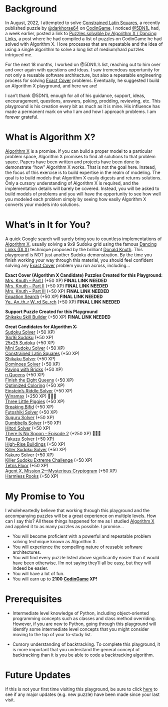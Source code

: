 # Background

In August, 2022, I attempted to solve [Constrained Latin Squares]( https://www.codingame.com/training/medium/constrained-latin-squares), a recently published puzzle by [@darkhorse64]( https://www.codingame.com/profile/c9ebe76a83b33730956eda0534d6cad86053292) on [CodinGame](www.codingame.com). I noticed [@5DN1L]( https://www.codingame.com/profile/bbb8f47ea4601179303c20acdbf5fb6c1904782) had, a week earlier, posted a link to [Puzzles solvable by Algorithm X / Dancing Links](https://www.codingame.com/forum/t/puzzles-solvable-by-algorithm-x-dancing-links/196871), a post where he had compiled a list of puzzles on CodinGame he had solved with Algorithm X. I love processes that are repeatable and the idea of using a single algorithm to solve a long list of medium/hard puzzles intrigued me.

For the next 18 months, I worked on @5DN1L’s list, reaching out to him over and over again with questions and ideas. I saw tremendous opportunity for not only a reusable software architecture, but also a repeatable engineering process for solving [Exact Cover]( https://en.wikipedia.org/wiki/Exact_cover) problems. Eventually, he suggested I build an Algorithm X playground, and here we are!

I can’t thank @5DN1L enough for all of his guidance, support, ideas, encouragement, questions, answers, poking, prodding, reviewing, etc. This playground is his creation every bit as much as it is mine. His influence has made a permanent mark on who I am and how I approach problems. I am forever grateful.
 
# What is Algorithm X?

[Algorithm X]( https://en.wikipedia.org/wiki/Knuth%27s_Algorithm_X) is a promise. If you can build a proper model to a particular problem space, Algorithm X promises to find all solutions to that problem space. Papers have been written and projects have been done to demonstrate “how” Algorithm X works. That is not the goal here. Instead, the focus of this exercise is to build expertise in the realm of modeling. The goal is to build models that Algorithm X easily digests and returns solutions. Only a cursory understanding of Algorithm X is required, and the implementation details will barely be covered. Instead, you will be asked to build models of problems and you will have the opportunity to see how well you modeled each problem simply by seeing how easily Algorithm X converts your models into solutions.

# What’s in It for You?

A quick Google search will surely bring you to countless implementations of [Algorithm X]( https://en.wikipedia.org/wiki/Knuth%27s_Algorithm_X), usually solving a 9x9 Sudoku grid using the famous [Dancing Links (DLX)]( https://en.wikipedia.org/wiki/Dancing_Links) technique proposed by the brilliant [Donald Knuth]( https://www-cs-faculty.stanford.edu/~knuth/). This playground is NOT just another Sudoku demonstration. By the time you finish working your way through this material, you should feel confident solving any [Exact Cover]( https://en.wikipedia.org/wiki/Exact_cover) problem you run across, including…

__Exact Cover (Algorithm X Candidate) Puzzles Created for this Playground:__
<BR>[Mrs. Knuth – Part I](https://www.codingame.com/contribute/view/94231c8a12567007bde24553f6a9e3de55981) (+50 XP) __FINAL LINK NEEDED__
<BR>[Mrs. Knuth – Part II](https://www.codingame.com/contribute/view/950238e7e8f40105ccd0fd6237bf60c4d25b3) (+50 XP) __FINAL LINK NEEDED__
<BR>[Mrs. Knuth – Part III](https://www.codingame.com/contribute/view/959460130d2f9792d933f75838edb639a6dae) (+50 XP) __FINAL LINK NEEDED__
<BR>[Equation Search](https://www.codingame.com/contribute/view/100071e2989e321b98a5118cdacdf90ebf6d26) (+50 XP) __FINAL LINK NEEDED__
<BR>[Ye_ An_th_r W_rd Se_rch](https://www.codingame.com/contribute/view/493839424591127bcdbb6371018895b7bf742) (+50 XP) __FINAL LINK NEEDED__

__Support Puzzle Created for this Playground__
<BR>[Shikaku Skill Builder](https://www.codingame.com/contribute/view/10244722a13a0e3269ba38f7c562148ed31d32) (+50 XP) __FINAL LINK NEEDED__

__Great Candidates for Algorithm X:__
<BR>[Sudoku Solver](https://www.codingame.com/training/medium/sudoku-solver) (+50 XP)
<BR>[16x16 Sudoku]( https://www.codingame.com/training/medium/16x16-sudoku) (+50 XP)
<BR>[25x25 Sudoku](https://www.codingame.com/training/expert/25x25-sudoku) (+50 XP)
<BR>[Mini Sudoku Solver]( https://www.codingame.com/training/hard/mini-sudoku-solver) (+50 XP)
<BR>[Constrained Latin Squares]( https://www.codingame.com/training/medium/constrained-latin-squares) (+50 XP)
<BR>[Shikaku Solver](https://www.codingame.com/training/medium/shikaku-solver) (+50 XP)
<BR>[Dominoes Solver](https://www.codingame.com/training/hard/dominoes-solver) (+50 XP)
<BR>[Paving with Bricks](https://www.codingame.com/training/medium/paving-with-bricks) (+50 XP)
<BR>[n Queens](https://www.codingame.com/training/hard/n-queens) (+50 XP)
<BR>[Finish the Eight Queens](https://www.codingame.com/training/medium/finish-the-eight-queens) (+50 XP)
<BR>[Optimized Coloring](https://www.codingame.com/training/medium/optimized-coloring) (+50 XP)
<BR>[Einstein’s Riddle Solver](https://www.codingame.com/training/hard/einsteins-riddle-solver) (+50 XP)
<BR>[Winamax]( https://www.codingame.com/training/hard/winamax-sponsored-contest) (+250 XP) 🚀🚀🚀
<BR>[Three Little Piggies]( https://www.codingame.com/training/hard/three-little-piggies) (+50 XP)
<BR>[Breaking Bifid](https://www.codingame.com/training/hard/breaking-bifid) (+50 XP)
<BR>[Futoshiki Solver](https://www.codingame.com/training/medium/futoshiki-solver) (+50 XP)
<BR>[Suguru Solver](https://www.codingame.com/training/medium/suguru-solver) (+50 XP)
<BR>[Dumbbells Solver](https://www.codingame.com/training/hard/dumbbells-solver) (+50 XP)
<BR>[Hitori Solver](https://www.codingame.com/training/hard/hitori-solver) (+50 XP)
<BR>[There Is No Spoon – Episode 2](https://www.codingame.com/training/hard/there-is-no-spoon-episode-2) (+250 XP) 🚀🚀🚀
<BR>[Takuzu Solver](https://www.codingame.com/training/hard/takuzu-solver) (+50 XP)
<BR>[High-Rise Buildings](https://www.codingame.com/training/expert/high-rise-buildings) (+50 XP)
<BR>[Killer Sudoku Solver](https://www.codingame.com/training/medium/killer-sudoku-solver) (+50 XP)
<BR>[Kakuro Solver](https://www.codingame.com/training/hard/kakuro-solver) (+50 XP)
<BR>[Killer Sudoku Extreme Challenge](https://www.codingame.com/training/hard/killer-sudoku-extreme-challenge) (+50 XP)
<BR>[Tetris Floor](https://www.codingame.com/training/hard/tetris-floor) (+50 XP)
<BR>[Agent X, Mission 2—Mysterious Cryptogram](https://www.codingame.com/training/medium/agent-x-mission-2mysterious-cryptogram) (+50 XP)
<BR>[Harmless Rooks](https://www.codingame.com/training/hard/harmless-rooks) (+50 XP)


# My Promise to You

I wholeheartedly believe that working through this playground and the accompanying puzzles will be a great experience on multiple levels. How can I say this? All these things happened for me as I studied [Algorithm X]( https://en.wikipedia.org/wiki/Knuth%27s_Algorithm_X) and applied it to as many puzzles as possible. I promise…

* You will become proficient with a powerful and repeatable problem solving technique known as Algorithm X.
* You will experience the compelling nature of reusable software architectures.
* You will find every puzzle listed above significantly easier than it would have been otherwise. I’m not saying they’ll all be easy, but they will indeed be easier.
* You will have a lot of fun.
* You will earn up to __2100 [CodinGame](https://www.codingame.com) XP!__

# Prerequisites

* Intermediate level knowledge of Python, including object-oriented programming concepts such as classes and class method overriding. However, if you are new to Python, going through this playground will identify some intermediate level concepts that you might consider moving to the top of your to-study list.

* Cursory understanding of backtracking. To complete this playground, it is more important that you understand the general concept of backtracking than it is you be able to code a backtracking algorithm.

# Future Updates

If this is not your first time visiting this playground, be sure to click [here](revision-history) to see if any major updates (e.g. new puzzle) have been made since your last visit.
